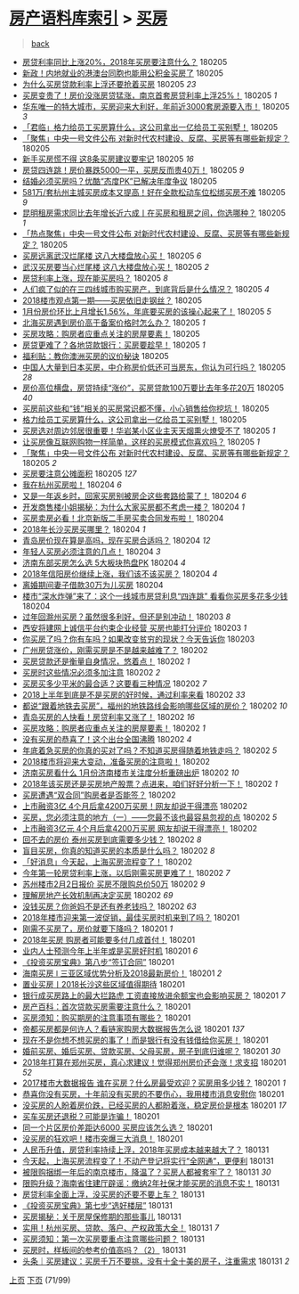 [房产语料库索引](../../README.md)  > [买房](买房.md)
====
> [back](../README.md)

- [房贷利率同比上涨20%，2018年买房要注意什么？](http://jkwz.applinzi.com/ittc/7066665481308488711.html#%E6%88%BF%E8%B4%B7%E5%88%A9%E7%8E%87%E5%90%8C%E6%AF%94%E4%B8%8A%E6%B6%A820%25%EF%BC%8C2018%E5%B9%B4%E4%B9%B0%E6%88%BF%E8%A6%81%E6%B3%A8%E6%84%8F%E4%BB%80%E4%B9%88%EF%BC%9F) 180205  
- [新政！内地就业的港澳台同胞也能用公积金买房了](http://jkwz.applinzi.com/ittc/7066659581579494411.html#%E6%96%B0%E6%94%BF%EF%BC%81%E5%86%85%E5%9C%B0%E5%B0%B1%E4%B8%9A%E7%9A%84%E6%B8%AF%E6%BE%B3%E5%8F%B0%E5%90%8C%E8%83%9E%E4%B9%9F%E8%83%BD%E7%94%A8%E5%85%AC%E7%A7%AF%E9%87%91%E4%B9%B0%E6%88%BF%E4%BA%86) 180205  
- [为什么买房贷款利率上浮还要抢着买房](http://jkwz.applinzi.com/ittc/7066657875777029126.html#%E4%B8%BA%E4%BB%80%E4%B9%88%E4%B9%B0%E6%88%BF%E8%B4%B7%E6%AC%BE%E5%88%A9%E7%8E%87%E4%B8%8A%E6%B5%AE%E8%BF%98%E8%A6%81%E6%8A%A2%E7%9D%80%E4%B9%B0%E6%88%BF) 180205 *23* 
- [买房变贵了！房价没涨房贷猛涨，南京首套房贷利率上浮25%！](http://jkwz.applinzi.com/ittc/7066654709115257873.html#%E4%B9%B0%E6%88%BF%E5%8F%98%E8%B4%B5%E4%BA%86%EF%BC%81%E6%88%BF%E4%BB%B7%E6%B2%A1%E6%B6%A8%E6%88%BF%E8%B4%B7%E7%8C%9B%E6%B6%A8%EF%BC%8C%E5%8D%97%E4%BA%AC%E9%A6%96%E5%A5%97%E6%88%BF%E8%B4%B7%E5%88%A9%E7%8E%87%E4%B8%8A%E6%B5%AE25%25%EF%BC%81) 180205 *1* 
- [华东唯一的特大城市，买房迎来大利好，年前近3000套房源要入市！](http://jkwz.applinzi.com/ittc/7066653553483842576.html#%E5%8D%8E%E4%B8%9C%E5%94%AF%E4%B8%80%E7%9A%84%E7%89%B9%E5%A4%A7%E5%9F%8E%E5%B8%82%EF%BC%8C%E4%B9%B0%E6%88%BF%E8%BF%8E%E6%9D%A5%E5%A4%A7%E5%88%A9%E5%A5%BD%EF%BC%8C%E5%B9%B4%E5%89%8D%E8%BF%913000%E5%A5%97%E6%88%BF%E6%BA%90%E8%A6%81%E5%85%A5%E5%B8%82%EF%BC%81) 180205 *3* 
- [「君临」格力给员工买房算什么，这公司拿出一亿给员工买别墅！](http://jkwz.applinzi.com/ittc/7066653014205400075.html#%E3%80%8C%E5%90%9B%E4%B8%B4%E3%80%8D%E6%A0%BC%E5%8A%9B%E7%BB%99%E5%91%98%E5%B7%A5%E4%B9%B0%E6%88%BF%E7%AE%97%E4%BB%80%E4%B9%88%EF%BC%8C%E8%BF%99%E5%85%AC%E5%8F%B8%E6%8B%BF%E5%87%BA%E4%B8%80%E4%BA%BF%E7%BB%99%E5%91%98%E5%B7%A5%E4%B9%B0%E5%88%AB%E5%A2%85%EF%BC%81) 180205  
- [「聚焦」中央一号文件公布 对新时代农村建设、反腐、买房等有哪些新规定？](http://jkwz.applinzi.com/ittc/7066651085907690502.html#%E3%80%8C%E8%81%9A%E7%84%A6%E3%80%8D%E4%B8%AD%E5%A4%AE%E4%B8%80%E5%8F%B7%E6%96%87%E4%BB%B6%E5%85%AC%E5%B8%83+%E5%AF%B9%E6%96%B0%E6%97%B6%E4%BB%A3%E5%86%9C%E6%9D%91%E5%BB%BA%E8%AE%BE%E3%80%81%E5%8F%8D%E8%85%90%E3%80%81%E4%B9%B0%E6%88%BF%E7%AD%89%E6%9C%89%E5%93%AA%E4%BA%9B%E6%96%B0%E8%A7%84%E5%AE%9A%EF%BC%9F) 180205  
- [新手买房慌不得 这8条买房建议要牢记](http://jkwz.applinzi.com/ittc/7066647164862596113.html#%E6%96%B0%E6%89%8B%E4%B9%B0%E6%88%BF%E6%85%8C%E4%B8%8D%E5%BE%97+%E8%BF%998%E6%9D%A1%E4%B9%B0%E6%88%BF%E5%BB%BA%E8%AE%AE%E8%A6%81%E7%89%A2%E8%AE%B0) 180205 *16* 
- [房贷四连跳！房价暴跌5000一平，买房反而贵40万！](http://jkwz.applinzi.com/ittc/7066646968715969543.html#%E6%88%BF%E8%B4%B7%E5%9B%9B%E8%BF%9E%E8%B7%B3%EF%BC%81%E6%88%BF%E4%BB%B7%E6%9A%B4%E8%B7%8C5000%E4%B8%80%E5%B9%B3%EF%BC%8C%E4%B9%B0%E6%88%BF%E5%8F%8D%E8%80%8C%E8%B4%B540%E4%B8%87%EF%BC%81) 180205 *9* 
- [结婚必须买房吗？优酷“态度PK”已解决年度争议](http://jkwz.applinzi.com/ittc/7066643068885664779.html#%E7%BB%93%E5%A9%9A%E5%BF%85%E9%A1%BB%E4%B9%B0%E6%88%BF%E5%90%97%EF%BC%9F%E4%BC%98%E9%85%B7%E2%80%9C%E6%80%81%E5%BA%A6PK%E2%80%9D%E5%B7%B2%E8%A7%A3%E5%86%B3%E5%B9%B4%E5%BA%A6%E4%BA%89%E8%AE%AE) 180205  
- [581万/套杭州主城买房成本又提高！好在全款松动车位松绑买房不难](http://jkwz.applinzi.com/ittc/7066631875462693898.html#581%E4%B8%87%2F%E5%A5%97%E6%9D%AD%E5%B7%9E%E4%B8%BB%E5%9F%8E%E4%B9%B0%E6%88%BF%E6%88%90%E6%9C%AC%E5%8F%88%E6%8F%90%E9%AB%98%EF%BC%81%E5%A5%BD%E5%9C%A8%E5%85%A8%E6%AC%BE%E6%9D%BE%E5%8A%A8%E8%BD%A6%E4%BD%8D%E6%9D%BE%E7%BB%91%E4%B9%B0%E6%88%BF%E4%B8%8D%E9%9A%BE) 180205 *9* 
- [昆明租房需求同比去年增长近六成丨在买房和租房之间，你选哪种？](http://jkwz.applinzi.com/ittc/7066631832064230417.html#%E6%98%86%E6%98%8E%E7%A7%9F%E6%88%BF%E9%9C%80%E6%B1%82%E5%90%8C%E6%AF%94%E5%8E%BB%E5%B9%B4%E5%A2%9E%E9%95%BF%E8%BF%91%E5%85%AD%E6%88%90%E4%B8%A8%E5%9C%A8%E4%B9%B0%E6%88%BF%E5%92%8C%E7%A7%9F%E6%88%BF%E4%B9%8B%E9%97%B4%EF%BC%8C%E4%BD%A0%E9%80%89%E5%93%AA%E7%A7%8D%EF%BC%9F) 180205 *1* 
- [「热点聚焦」中央一号文件公布 对新时代农村建设、反腐、买房等有哪些新规定？](http://jkwz.applinzi.com/ittc/7066624416073384967.html#%E3%80%8C%E7%83%AD%E7%82%B9%E8%81%9A%E7%84%A6%E3%80%8D%E4%B8%AD%E5%A4%AE%E4%B8%80%E5%8F%B7%E6%96%87%E4%BB%B6%E5%85%AC%E5%B8%83+%E5%AF%B9%E6%96%B0%E6%97%B6%E4%BB%A3%E5%86%9C%E6%9D%91%E5%BB%BA%E8%AE%BE%E3%80%81%E5%8F%8D%E8%85%90%E3%80%81%E4%B9%B0%E6%88%BF%E7%AD%89%E6%9C%89%E5%93%AA%E4%BA%9B%E6%96%B0%E8%A7%84%E5%AE%9A%EF%BC%9F) 180205  
- [买房远离武汉烂尾楼 这八大楼盘放心买！](http://jkwz.applinzi.com/ittc/7066622870292005905.html#%E4%B9%B0%E6%88%BF%E8%BF%9C%E7%A6%BB%E6%AD%A6%E6%B1%89%E7%83%82%E5%B0%BE%E6%A5%BC+%E8%BF%99%E5%85%AB%E5%A4%A7%E6%A5%BC%E7%9B%98%E6%94%BE%E5%BF%83%E4%B9%B0%EF%BC%81) 180205 *6* 
- [武汉买房要当心烂尾楼 这八大楼盘放心买！](http://jkwz.applinzi.com/ittc/7066622870266840081.html#%E6%AD%A6%E6%B1%89%E4%B9%B0%E6%88%BF%E8%A6%81%E5%BD%93%E5%BF%83%E7%83%82%E5%B0%BE%E6%A5%BC+%E8%BF%99%E5%85%AB%E5%A4%A7%E6%A5%BC%E7%9B%98%E6%94%BE%E5%BF%83%E4%B9%B0%EF%BC%81) 180205 *2* 
- [房贷利率上涨，现在能买房吗？](http://jkwz.applinzi.com/ittc/7066622239300912139.html#%E6%88%BF%E8%B4%B7%E5%88%A9%E7%8E%87%E4%B8%8A%E6%B6%A8%EF%BC%8C%E7%8E%B0%E5%9C%A8%E8%83%BD%E4%B9%B0%E6%88%BF%E5%90%97%EF%BC%9F) 180205 *8* 
- [人们疯了似的在三四线城市购买房产，到底背后是什么情况？](http://jkwz.applinzi.com/ittc/7066617385039954954.html#%E4%BA%BA%E4%BB%AC%E7%96%AF%E4%BA%86%E4%BC%BC%E7%9A%84%E5%9C%A8%E4%B8%89%E5%9B%9B%E7%BA%BF%E5%9F%8E%E5%B8%82%E8%B4%AD%E4%B9%B0%E6%88%BF%E4%BA%A7%EF%BC%8C%E5%88%B0%E5%BA%95%E8%83%8C%E5%90%8E%E6%98%AF%E4%BB%80%E4%B9%88%E6%83%85%E5%86%B5%EF%BC%9F) 180205 *4* 
- [2018楼市观点第一期——买房依旧走钢丝？](http://jkwz.applinzi.com/ittc/7066603503370109968.html#2018%E6%A5%BC%E5%B8%82%E8%A7%82%E7%82%B9%E7%AC%AC%E4%B8%80%E6%9C%9F%E2%80%94%E2%80%94%E4%B9%B0%E6%88%BF%E4%BE%9D%E6%97%A7%E8%B5%B0%E9%92%A2%E4%B8%9D%EF%BC%9F) 180205  
- [1月份房价环比上月增长1.56%，年底要买房的该操心起来了！](http://jkwz.applinzi.com/ittc/7066590646465201159.html#1%E6%9C%88%E4%BB%BD%E6%88%BF%E4%BB%B7%E7%8E%AF%E6%AF%94%E4%B8%8A%E6%9C%88%E5%A2%9E%E9%95%BF1.56%25%EF%BC%8C%E5%B9%B4%E5%BA%95%E8%A6%81%E4%B9%B0%E6%88%BF%E7%9A%84%E8%AF%A5%E6%93%8D%E5%BF%83%E8%B5%B7%E6%9D%A5%E4%BA%86%EF%BC%81) 180205 *5* 
- [北海买房遇到房价高于备案价格时怎么办？](http://jkwz.applinzi.com/ittc/7066569208559567882.html#%E5%8C%97%E6%B5%B7%E4%B9%B0%E6%88%BF%E9%81%87%E5%88%B0%E6%88%BF%E4%BB%B7%E9%AB%98%E4%BA%8E%E5%A4%87%E6%A1%88%E4%BB%B7%E6%A0%BC%E6%97%B6%E6%80%8E%E4%B9%88%E5%8A%9E%EF%BC%9F) 180205 *1* 
- [买房攻略：购房者应重点关注的房屋要素！](http://jkwz.applinzi.com/ittc/7066568375373661200.html#%E4%B9%B0%E6%88%BF%E6%94%BB%E7%95%A5%EF%BC%9A%E8%B4%AD%E6%88%BF%E8%80%85%E5%BA%94%E9%87%8D%E7%82%B9%E5%85%B3%E6%B3%A8%E7%9A%84%E6%88%BF%E5%B1%8B%E8%A6%81%E7%B4%A0%EF%BC%81) 180205  
- [房贷更难了？各地贷款银行：买房要趁早！](http://jkwz.applinzi.com/ittc/7066563902794368016.html#%E6%88%BF%E8%B4%B7%E6%9B%B4%E9%9A%BE%E4%BA%86%EF%BC%9F%E5%90%84%E5%9C%B0%E8%B4%B7%E6%AC%BE%E9%93%B6%E8%A1%8C%EF%BC%9A%E4%B9%B0%E6%88%BF%E8%A6%81%E8%B6%81%E6%97%A9%EF%BC%81) 180205 *1* 
- [福利贴：教你澳洲买房的议价秘诀](http://jkwz.applinzi.com/ittc/7066560114134090768.html#%E7%A6%8F%E5%88%A9%E8%B4%B4%EF%BC%9A%E6%95%99%E4%BD%A0%E6%BE%B3%E6%B4%B2%E4%B9%B0%E6%88%BF%E7%9A%84%E8%AE%AE%E4%BB%B7%E7%A7%98%E8%AF%80) 180205  
- [中国人大量到日本买房，中介称房价低还可当房东，你认为可行吗？](http://jkwz.applinzi.com/ittc/7066559635832439819.html#%E4%B8%AD%E5%9B%BD%E4%BA%BA%E5%A4%A7%E9%87%8F%E5%88%B0%E6%97%A5%E6%9C%AC%E4%B9%B0%E6%88%BF%EF%BC%8C%E4%B8%AD%E4%BB%8B%E7%A7%B0%E6%88%BF%E4%BB%B7%E4%BD%8E%E8%BF%98%E5%8F%AF%E5%BD%93%E6%88%BF%E4%B8%9C%EF%BC%8C%E4%BD%A0%E8%AE%A4%E4%B8%BA%E5%8F%AF%E8%A1%8C%E5%90%97%EF%BC%9F) 180205 *28* 
- [房价高位横盘，房贷持续“涨价”，买房贷款100万要比去年多花20万](http://jkwz.applinzi.com/ittc/7066559339441947659.html#%E6%88%BF%E4%BB%B7%E9%AB%98%E4%BD%8D%E6%A8%AA%E7%9B%98%EF%BC%8C%E6%88%BF%E8%B4%B7%E6%8C%81%E7%BB%AD%E2%80%9C%E6%B6%A8%E4%BB%B7%E2%80%9D%EF%BC%8C%E4%B9%B0%E6%88%BF%E8%B4%B7%E6%AC%BE100%E4%B8%87%E8%A6%81%E6%AF%94%E5%8E%BB%E5%B9%B4%E5%A4%9A%E8%8A%B120%E4%B8%87) 180205 *40* 
- [买房前这些和“钱”相关的买房常识都不懂，小心销售给你挖坑！](http://jkwz.applinzi.com/ittc/7066556557972472838.html#%E4%B9%B0%E6%88%BF%E5%89%8D%E8%BF%99%E4%BA%9B%E5%92%8C%E2%80%9C%E9%92%B1%E2%80%9D%E7%9B%B8%E5%85%B3%E7%9A%84%E4%B9%B0%E6%88%BF%E5%B8%B8%E8%AF%86%E9%83%BD%E4%B8%8D%E6%87%82%EF%BC%8C%E5%B0%8F%E5%BF%83%E9%94%80%E5%94%AE%E7%BB%99%E4%BD%A0%E6%8C%96%E5%9D%91%EF%BC%81) 180205  
- [格力给员工买房算什么，这公司拿出一亿给员工买别墅！](http://jkwz.applinzi.com/ittc/7066541862368576529.html#%E6%A0%BC%E5%8A%9B%E7%BB%99%E5%91%98%E5%B7%A5%E4%B9%B0%E6%88%BF%E7%AE%97%E4%BB%80%E4%B9%88%EF%BC%8C%E8%BF%99%E5%85%AC%E5%8F%B8%E6%8B%BF%E5%87%BA%E4%B8%80%E4%BA%BF%E7%BB%99%E5%91%98%E5%B7%A5%E4%B9%B0%E5%88%AB%E5%A2%85%EF%BC%81) 180205  
- [买房选对周边邻居很重要！华岩某小区业主天天烟熏火燎受不了](http://jkwz.applinzi.com/ittc/7066532900420191239.html#%E4%B9%B0%E6%88%BF%E9%80%89%E5%AF%B9%E5%91%A8%E8%BE%B9%E9%82%BB%E5%B1%85%E5%BE%88%E9%87%8D%E8%A6%81%EF%BC%81%E5%8D%8E%E5%B2%A9%E6%9F%90%E5%B0%8F%E5%8C%BA%E4%B8%9A%E4%B8%BB%E5%A4%A9%E5%A4%A9%E7%83%9F%E7%86%8F%E7%81%AB%E7%87%8E%E5%8F%97%E4%B8%8D%E4%BA%86) 180205 *1* 
- [让买房像互联网购物一样简单，这样的买房模式你喜欢吗？](http://jkwz.applinzi.com/ittc/7066530535428326411.html#%E8%AE%A9%E4%B9%B0%E6%88%BF%E5%83%8F%E4%BA%92%E8%81%94%E7%BD%91%E8%B4%AD%E7%89%A9%E4%B8%80%E6%A0%B7%E7%AE%80%E5%8D%95%EF%BC%8C%E8%BF%99%E6%A0%B7%E7%9A%84%E4%B9%B0%E6%88%BF%E6%A8%A1%E5%BC%8F%E4%BD%A0%E5%96%9C%E6%AC%A2%E5%90%97%EF%BC%9F) 180205 *1* 
- [「聚焦」中央一号文件公布 对新时代农村建设、反腐、买房等有哪些新规定？](http://jkwz.applinzi.com/ittc/7066528930909914123.html#%E3%80%8C%E8%81%9A%E7%84%A6%E3%80%8D%E4%B8%AD%E5%A4%AE%E4%B8%80%E5%8F%B7%E6%96%87%E4%BB%B6%E5%85%AC%E5%B8%83+%E5%AF%B9%E6%96%B0%E6%97%B6%E4%BB%A3%E5%86%9C%E6%9D%91%E5%BB%BA%E8%AE%BE%E3%80%81%E5%8F%8D%E8%85%90%E3%80%81%E4%B9%B0%E6%88%BF%E7%AD%89%E6%9C%89%E5%93%AA%E4%BA%9B%E6%96%B0%E8%A7%84%E5%AE%9A%EF%BC%9F) 180205 *2* 
- [买房要注意公摊面积](http://jkwz.applinzi.com/ittc/7066475179444536337.html#%E4%B9%B0%E6%88%BF%E8%A6%81%E6%B3%A8%E6%84%8F%E5%85%AC%E6%91%8A%E9%9D%A2%E7%A7%AF) 180205 *127* 
- [我在杭州买房啦！](http://jkwz.applinzi.com/ittc/7066366625811268615.html#%E6%88%91%E5%9C%A8%E6%9D%AD%E5%B7%9E%E4%B9%B0%E6%88%BF%E5%95%A6%EF%BC%81) 180204 *6* 
- [又是一年返乡时，回家买房别被房企这些套路给蒙了！](http://jkwz.applinzi.com/ittc/7066350771669304336.html#%E5%8F%88%E6%98%AF%E4%B8%80%E5%B9%B4%E8%BF%94%E4%B9%A1%E6%97%B6%EF%BC%8C%E5%9B%9E%E5%AE%B6%E4%B9%B0%E6%88%BF%E5%88%AB%E8%A2%AB%E6%88%BF%E4%BC%81%E8%BF%99%E4%BA%9B%E5%A5%97%E8%B7%AF%E7%BB%99%E8%92%99%E4%BA%86%EF%BC%81) 180204 *6* 
- [开发商售楼小姐揭秘：为什么大家买房都不考虑一楼？](http://jkwz.applinzi.com/ittc/7066346635653547024.html#%E5%BC%80%E5%8F%91%E5%95%86%E5%94%AE%E6%A5%BC%E5%B0%8F%E5%A7%90%E6%8F%AD%E7%A7%98%EF%BC%9A%E4%B8%BA%E4%BB%80%E4%B9%88%E5%A4%A7%E5%AE%B6%E4%B9%B0%E6%88%BF%E9%83%BD%E4%B8%8D%E8%80%83%E8%99%91%E4%B8%80%E6%A5%BC%EF%BC%9F) 180204 *1* 
- [买房卖房必看！北京新版二手房买卖合同发布啦！](http://jkwz.applinzi.com/ittc/7066234840154637319.html#%E4%B9%B0%E6%88%BF%E5%8D%96%E6%88%BF%E5%BF%85%E7%9C%8B%EF%BC%81%E5%8C%97%E4%BA%AC%E6%96%B0%E7%89%88%E4%BA%8C%E6%89%8B%E6%88%BF%E4%B9%B0%E5%8D%96%E5%90%88%E5%90%8C%E5%8F%91%E5%B8%83%E5%95%A6%EF%BC%81) 180204  
- [2018年长沙买房买哪里？](http://jkwz.applinzi.com/ittc/7066229824299729930.html#2018%E5%B9%B4%E9%95%BF%E6%B2%99%E4%B9%B0%E6%88%BF%E4%B9%B0%E5%93%AA%E9%87%8C%EF%BC%9F) 180204 *1* 
- [青岛房价现在算是高吗，现在买房合适吗？](http://jkwz.applinzi.com/ittc/7066214947682255883.html#%E9%9D%92%E5%B2%9B%E6%88%BF%E4%BB%B7%E7%8E%B0%E5%9C%A8%E7%AE%97%E6%98%AF%E9%AB%98%E5%90%97%EF%BC%8C%E7%8E%B0%E5%9C%A8%E4%B9%B0%E6%88%BF%E5%90%88%E9%80%82%E5%90%97%EF%BC%9F) 180204 *12* 
- [年轻人买房必须注意的几点！](http://jkwz.applinzi.com/ittc/7066185880882906119.html#%E5%B9%B4%E8%BD%BB%E4%BA%BA%E4%B9%B0%E6%88%BF%E5%BF%85%E9%A1%BB%E6%B3%A8%E6%84%8F%E7%9A%84%E5%87%A0%E7%82%B9%EF%BC%81) 180204 *3* 
- [济南东部买房怎么选 5大板块热盘PK](http://jkwz.applinzi.com/ittc/7066180288474776587.html#%E6%B5%8E%E5%8D%97%E4%B8%9C%E9%83%A8%E4%B9%B0%E6%88%BF%E6%80%8E%E4%B9%88%E9%80%89+5%E5%A4%A7%E6%9D%BF%E5%9D%97%E7%83%AD%E7%9B%98PK) 180204 *4* 
- [2018年信阳房价继续上涨，我们该不该买房？](http://jkwz.applinzi.com/ittc/7066147501638157323.html#2018%E5%B9%B4%E4%BF%A1%E9%98%B3%E6%88%BF%E4%BB%B7%E7%BB%A7%E7%BB%AD%E4%B8%8A%E6%B6%A8%EF%BC%8C%E6%88%91%E4%BB%AC%E8%AF%A5%E4%B8%8D%E8%AF%A5%E4%B9%B0%E6%88%BF%EF%BC%9F) 180204 *4* 
- [离婚期间妻子借款30万为儿买房](http://jkwz.applinzi.com/ittc/7066142200872567815.html#%E7%A6%BB%E5%A9%9A%E6%9C%9F%E9%97%B4%E5%A6%BB%E5%AD%90%E5%80%9F%E6%AC%BE30%E4%B8%87%E4%B8%BA%E5%84%BF%E4%B9%B0%E6%88%BF) 180204  
- [楼市“深水炸弹”来了：这个一线城市房贷利息“四连跳” 看看你买房多花多少钱](http://jkwz.applinzi.com/ittc/7066141919636112400.html#%E6%A5%BC%E5%B8%82%E2%80%9C%E6%B7%B1%E6%B0%B4%E7%82%B8%E5%BC%B9%E2%80%9D%E6%9D%A5%E4%BA%86%EF%BC%9A%E8%BF%99%E4%B8%AA%E4%B8%80%E7%BA%BF%E5%9F%8E%E5%B8%82%E6%88%BF%E8%B4%B7%E5%88%A9%E6%81%AF%E2%80%9C%E5%9B%9B%E8%BF%9E%E8%B7%B3%E2%80%9D+%E7%9C%8B%E7%9C%8B%E4%BD%A0%E4%B9%B0%E6%88%BF%E5%A4%9A%E8%8A%B1%E5%A4%9A%E5%B0%91%E9%92%B1) 180204  
- [过年回滁州买房？虽然很多利好，但还是别冲动！](http://jkwz.applinzi.com/ittc/7065963283071108103.html#%E8%BF%87%E5%B9%B4%E5%9B%9E%E6%BB%81%E5%B7%9E%E4%B9%B0%E6%88%BF%EF%BC%9F%E8%99%BD%E7%84%B6%E5%BE%88%E5%A4%9A%E5%88%A9%E5%A5%BD%EF%BC%8C%E4%BD%86%E8%BF%98%E6%98%AF%E5%88%AB%E5%86%B2%E5%8A%A8%EF%BC%81) 180203 *8* 
- [西安将建网上诚信平台约束企业经营 买房也能打分评价](http://jkwz.applinzi.com/ittc/7065784745349088267.html#%E8%A5%BF%E5%AE%89%E5%B0%86%E5%BB%BA%E7%BD%91%E4%B8%8A%E8%AF%9A%E4%BF%A1%E5%B9%B3%E5%8F%B0%E7%BA%A6%E6%9D%9F%E4%BC%81%E4%B8%9A%E7%BB%8F%E8%90%A5+%E4%B9%B0%E6%88%BF%E4%B9%9F%E8%83%BD%E6%89%93%E5%88%86%E8%AF%84%E4%BB%B7) 180203 *1* 
- [你买房了吗？你有车吗？如果改变贫穷的现状？今天告诉你](http://jkwz.applinzi.com/ittc/7065647856075932679.html#%E4%BD%A0%E4%B9%B0%E6%88%BF%E4%BA%86%E5%90%97%EF%BC%9F%E4%BD%A0%E6%9C%89%E8%BD%A6%E5%90%97%EF%BC%9F%E5%A6%82%E6%9E%9C%E6%94%B9%E5%8F%98%E8%B4%AB%E7%A9%B7%E7%9A%84%E7%8E%B0%E7%8A%B6%EF%BC%9F%E4%BB%8A%E5%A4%A9%E5%91%8A%E8%AF%89%E4%BD%A0) 180203  
- [广州房贷涨价，刚需买房是不是越来越难了？](http://jkwz.applinzi.com/ittc/7065587659173266438.html#%E5%B9%BF%E5%B7%9E%E6%88%BF%E8%B4%B7%E6%B6%A8%E4%BB%B7%EF%BC%8C%E5%88%9A%E9%9C%80%E4%B9%B0%E6%88%BF%E6%98%AF%E4%B8%8D%E6%98%AF%E8%B6%8A%E6%9D%A5%E8%B6%8A%E9%9A%BE%E4%BA%86%EF%BC%9F) 180202  
- [买房贷款还是衡量自身情况，悠着点！](http://jkwz.applinzi.com/ittc/7065626296476763142.html#%E4%B9%B0%E6%88%BF%E8%B4%B7%E6%AC%BE%E8%BF%98%E6%98%AF%E8%A1%A1%E9%87%8F%E8%87%AA%E8%BA%AB%E6%83%85%E5%86%B5%EF%BC%8C%E6%82%A0%E7%9D%80%E7%82%B9%EF%BC%81) 180202 *1* 
- [买房时这些情况必须多加注意](http://jkwz.applinzi.com/ittc/7065611877260723217.html#%E4%B9%B0%E6%88%BF%E6%97%B6%E8%BF%99%E4%BA%9B%E6%83%85%E5%86%B5%E5%BF%85%E9%A1%BB%E5%A4%9A%E5%8A%A0%E6%B3%A8%E6%84%8F) 180202 *2* 
- [买房买多少平米的最合适？这要看三种情况](http://jkwz.applinzi.com/ittc/7065609891601712138.html#%E4%B9%B0%E6%88%BF%E4%B9%B0%E5%A4%9A%E5%B0%91%E5%B9%B3%E7%B1%B3%E7%9A%84%E6%9C%80%E5%90%88%E9%80%82%EF%BC%9F%E8%BF%99%E8%A6%81%E7%9C%8B%E4%B8%89%E7%A7%8D%E6%83%85%E5%86%B5) 180202 *7* 
- [2018上半年到底是不是买房的好时候，通过利率来看](http://jkwz.applinzi.com/ittc/7065595648995230730.html#2018%E4%B8%8A%E5%8D%8A%E5%B9%B4%E5%88%B0%E5%BA%95%E6%98%AF%E4%B8%8D%E6%98%AF%E4%B9%B0%E6%88%BF%E7%9A%84%E5%A5%BD%E6%97%B6%E5%80%99%EF%BC%8C%E9%80%9A%E8%BF%87%E5%88%A9%E7%8E%87%E6%9D%A5%E7%9C%8B) 180202 *33* 
- [都说“跟着地铁去买房”，福州的地铁路线会影响哪些区域的房价？](http://jkwz.applinzi.com/ittc/7065553990626837520.html#%E9%83%BD%E8%AF%B4%E2%80%9C%E8%B7%9F%E7%9D%80%E5%9C%B0%E9%93%81%E5%8E%BB%E4%B9%B0%E6%88%BF%E2%80%9D%EF%BC%8C%E7%A6%8F%E5%B7%9E%E7%9A%84%E5%9C%B0%E9%93%81%E8%B7%AF%E7%BA%BF%E4%BC%9A%E5%BD%B1%E5%93%8D%E5%93%AA%E4%BA%9B%E5%8C%BA%E5%9F%9F%E7%9A%84%E6%88%BF%E4%BB%B7%EF%BC%9F) 180202 *10* 
- [青岛买房的人快看！房贷利率又涨了！](http://jkwz.applinzi.com/ittc/7065552465632429067.html#%E9%9D%92%E5%B2%9B%E4%B9%B0%E6%88%BF%E7%9A%84%E4%BA%BA%E5%BF%AB%E7%9C%8B%EF%BC%81%E6%88%BF%E8%B4%B7%E5%88%A9%E7%8E%87%E5%8F%88%E6%B6%A8%E4%BA%86%EF%BC%81) 180202 *16* 
- [买房攻略：购房者应重点关注的房屋要素！](http://jkwz.applinzi.com/ittc/7065541662543971339.html#%E4%B9%B0%E6%88%BF%E6%94%BB%E7%95%A5%EF%BC%9A%E8%B4%AD%E6%88%BF%E8%80%85%E5%BA%94%E9%87%8D%E7%82%B9%E5%85%B3%E6%B3%A8%E7%9A%84%E6%88%BF%E5%B1%8B%E8%A6%81%E7%B4%A0%EF%BC%81) 180202 *1* 
- [没有买房的恭喜了！这个出台全国沸腾](http://jkwz.applinzi.com/ittc/7065539673525322763.html#%E6%B2%A1%E6%9C%89%E4%B9%B0%E6%88%BF%E7%9A%84%E6%81%AD%E5%96%9C%E4%BA%86%EF%BC%81%E8%BF%99%E4%B8%AA%E5%87%BA%E5%8F%B0%E5%85%A8%E5%9B%BD%E6%B2%B8%E8%85%BE) 180202 *4* 
- [年底着急买房的你真的买对了吗？不知道买房得随着地铁走吗？](http://jkwz.applinzi.com/ittc/7065539527026672646.html#%E5%B9%B4%E5%BA%95%E7%9D%80%E6%80%A5%E4%B9%B0%E6%88%BF%E7%9A%84%E4%BD%A0%E7%9C%9F%E7%9A%84%E4%B9%B0%E5%AF%B9%E4%BA%86%E5%90%97%EF%BC%9F%E4%B8%8D%E7%9F%A5%E9%81%93%E4%B9%B0%E6%88%BF%E5%BE%97%E9%9A%8F%E7%9D%80%E5%9C%B0%E9%93%81%E8%B5%B0%E5%90%97%EF%BC%9F) 180202 *5* 
- [2018楼市将迎来大变动，准备买房的注意啦！](http://jkwz.applinzi.com/ittc/7065531406845740043.html#2018%E6%A5%BC%E5%B8%82%E5%B0%86%E8%BF%8E%E6%9D%A5%E5%A4%A7%E5%8F%98%E5%8A%A8%EF%BC%8C%E5%87%86%E5%A4%87%E4%B9%B0%E6%88%BF%E7%9A%84%E6%B3%A8%E6%84%8F%E5%95%A6%EF%BC%81) 180202  
- [济南买房看什么 1月份济南楼市关注度分析重磅出炉](http://jkwz.applinzi.com/ittc/7065426113109427206.html#%E6%B5%8E%E5%8D%97%E4%B9%B0%E6%88%BF%E7%9C%8B%E4%BB%80%E4%B9%88+1%E6%9C%88%E4%BB%BD%E6%B5%8E%E5%8D%97%E6%A5%BC%E5%B8%82%E5%85%B3%E6%B3%A8%E5%BA%A6%E5%88%86%E6%9E%90%E9%87%8D%E7%A3%85%E5%87%BA%E7%82%89) 180202 *10* 
- [2018年该买房还是买房地产股票？点进来，咱们好好分析一下！](http://jkwz.applinzi.com/ittc/7065421067986666512.html#2018%E5%B9%B4%E8%AF%A5%E4%B9%B0%E6%88%BF%E8%BF%98%E6%98%AF%E4%B9%B0%E6%88%BF%E5%9C%B0%E4%BA%A7%E8%82%A1%E7%A5%A8%EF%BC%9F%E7%82%B9%E8%BF%9B%E6%9D%A5%EF%BC%8C%E5%92%B1%E4%BB%AC%E5%A5%BD%E5%A5%BD%E5%88%86%E6%9E%90%E4%B8%80%E4%B8%8B%EF%BC%81) 180202 *1* 
- [买房遭遇“双合同”购房者是否能签？](http://jkwz.applinzi.com/ittc/7065420606751638534.html#%E4%B9%B0%E6%88%BF%E9%81%AD%E9%81%87%E2%80%9C%E5%8F%8C%E5%90%88%E5%90%8C%E2%80%9D%E8%B4%AD%E6%88%BF%E8%80%85%E6%98%AF%E5%90%A6%E8%83%BD%E7%AD%BE%EF%BC%9F) 180202  
- [上市融资3亿 4个月后拿4200万买房！网友却说干得漂亮](http://jkwz.applinzi.com/ittc/7065417615944451089.html#%E4%B8%8A%E5%B8%82%E8%9E%8D%E8%B5%843%E4%BA%BF+4%E4%B8%AA%E6%9C%88%E5%90%8E%E6%8B%BF4200%E4%B8%87%E4%B9%B0%E6%88%BF%EF%BC%81%E7%BD%91%E5%8F%8B%E5%8D%B4%E8%AF%B4%E5%B9%B2%E5%BE%97%E6%BC%82%E4%BA%AE) 180202  
- [买房，您必须注意的地方（一）——您最不该也最容易忽视的点](http://jkwz.applinzi.com/ittc/7064038817286063121.html#%E4%B9%B0%E6%88%BF%EF%BC%8C%E6%82%A8%E5%BF%85%E9%A1%BB%E6%B3%A8%E6%84%8F%E7%9A%84%E5%9C%B0%E6%96%B9%EF%BC%88%E4%B8%80%EF%BC%89%E2%80%94%E2%80%94%E6%82%A8%E6%9C%80%E4%B8%8D%E8%AF%A5%E4%B9%9F%E6%9C%80%E5%AE%B9%E6%98%93%E5%BF%BD%E8%A7%86%E7%9A%84%E7%82%B9) 180202 *5* 
- [上市融资3亿元 4个月后拿4200万买房 网友却说干得漂亮！](http://jkwz.applinzi.com/ittc/7065404179353175057.html#%E4%B8%8A%E5%B8%82%E8%9E%8D%E8%B5%843%E4%BA%BF%E5%85%83+4%E4%B8%AA%E6%9C%88%E5%90%8E%E6%8B%BF4200%E4%B8%87%E4%B9%B0%E6%88%BF+%E7%BD%91%E5%8F%8B%E5%8D%B4%E8%AF%B4%E5%B9%B2%E5%BE%97%E6%BC%82%E4%BA%AE%EF%BC%81) 180202  
- [回不去的房价 泰州买房到底需要多少钱？](http://jkwz.applinzi.com/ittc/7065402375928284166.html#%E5%9B%9E%E4%B8%8D%E5%8E%BB%E7%9A%84%E6%88%BF%E4%BB%B7+%E6%B3%B0%E5%B7%9E%E4%B9%B0%E6%88%BF%E5%88%B0%E5%BA%95%E9%9C%80%E8%A6%81%E5%A4%9A%E5%B0%91%E9%92%B1%EF%BC%9F) 180202 *8* 
- [盲目买房，你真的知道买房的本质是什么吗？](http://jkwz.applinzi.com/ittc/7065400083577570310.html#%E7%9B%B2%E7%9B%AE%E4%B9%B0%E6%88%BF%EF%BC%8C%E4%BD%A0%E7%9C%9F%E7%9A%84%E7%9F%A5%E9%81%93%E4%B9%B0%E6%88%BF%E7%9A%84%E6%9C%AC%E8%B4%A8%E6%98%AF%E4%BB%80%E4%B9%88%E5%90%97%EF%BC%9F) 180202 *8* 
- [「好消息」今天起，上海买房流程变了！](http://jkwz.applinzi.com/ittc/7065399581909451793.html#%E3%80%8C%E5%A5%BD%E6%B6%88%E6%81%AF%E3%80%8D%E4%BB%8A%E5%A4%A9%E8%B5%B7%EF%BC%8C%E4%B8%8A%E6%B5%B7%E4%B9%B0%E6%88%BF%E6%B5%81%E7%A8%8B%E5%8F%98%E4%BA%86%EF%BC%81) 180202  
- [今年第一轮房贷利率上涨，以后刚需买房更难了！](http://jkwz.applinzi.com/ittc/7065396061269410827.html#%E4%BB%8A%E5%B9%B4%E7%AC%AC%E4%B8%80%E8%BD%AE%E6%88%BF%E8%B4%B7%E5%88%A9%E7%8E%87%E4%B8%8A%E6%B6%A8%EF%BC%8C%E4%BB%A5%E5%90%8E%E5%88%9A%E9%9C%80%E4%B9%B0%E6%88%BF%E6%9B%B4%E9%9A%BE%E4%BA%86%EF%BC%81) 180202 *7* 
- [苏州楼市2月2日报价 买房不限购总价50万](http://jkwz.applinzi.com/ittc/7065377796560258054.html#%E8%8B%8F%E5%B7%9E%E6%A5%BC%E5%B8%822%E6%9C%882%E6%97%A5%E6%8A%A5%E4%BB%B7+%E4%B9%B0%E6%88%BF%E4%B8%8D%E9%99%90%E8%B4%AD%E6%80%BB%E4%BB%B750%E4%B8%87) 180202 *9* 
- [理解房地产长效机制再决定买房](http://jkwz.applinzi.com/ittc/7065267666397168647.html#%E7%90%86%E8%A7%A3%E6%88%BF%E5%9C%B0%E4%BA%A7%E9%95%BF%E6%95%88%E6%9C%BA%E5%88%B6%E5%86%8D%E5%86%B3%E5%AE%9A%E4%B9%B0%E6%88%BF) 180202 *69* 
- [没钱买房？你爸妈不是还有养老钱吗？](http://jkwz.applinzi.com/ittc/7065267530736600080.html#%E6%B2%A1%E9%92%B1%E4%B9%B0%E6%88%BF%EF%BC%9F%E4%BD%A0%E7%88%B8%E5%A6%88%E4%B8%8D%E6%98%AF%E8%BF%98%E6%9C%89%E5%85%BB%E8%80%81%E9%92%B1%E5%90%97%EF%BC%9F) 180202 *63* 
- [2018年楼市迎来第一波促销，最佳买房时机来到了吗？](http://jkwz.applinzi.com/ittc/7065228617460483078.html#2018%E5%B9%B4%E6%A5%BC%E5%B8%82%E8%BF%8E%E6%9D%A5%E7%AC%AC%E4%B8%80%E6%B3%A2%E4%BF%83%E9%94%80%EF%BC%8C%E6%9C%80%E4%BD%B3%E4%B9%B0%E6%88%BF%E6%97%B6%E6%9C%BA%E6%9D%A5%E5%88%B0%E4%BA%86%E5%90%97%EF%BC%9F) 180201  
- [刚需不买房了，房价就要下降吗？](http://jkwz.applinzi.com/ittc/7065154918438929414.html#%E5%88%9A%E9%9C%80%E4%B8%8D%E4%B9%B0%E6%88%BF%E4%BA%86%EF%BC%8C%E6%88%BF%E4%BB%B7%E5%B0%B1%E8%A6%81%E4%B8%8B%E9%99%8D%E5%90%97%EF%BC%9F) 180201 *1* 
- [2018年买房 购房者可能要多付几成首付！](http://jkwz.applinzi.com/ittc/7065199196066284551.html#2018%E5%B9%B4%E4%B9%B0%E6%88%BF+%E8%B4%AD%E6%88%BF%E8%80%85%E5%8F%AF%E8%83%BD%E8%A6%81%E5%A4%9A%E4%BB%98%E5%87%A0%E6%88%90%E9%A6%96%E4%BB%98%EF%BC%81) 180201  
- [业内人士预测今年上半年或是买房好时机](http://jkwz.applinzi.com/ittc/7065197275712586763.html#%E4%B8%9A%E5%86%85%E4%BA%BA%E5%A3%AB%E9%A2%84%E6%B5%8B%E4%BB%8A%E5%B9%B4%E4%B8%8A%E5%8D%8A%E5%B9%B4%E6%88%96%E6%98%AF%E4%B9%B0%E6%88%BF%E5%A5%BD%E6%97%B6%E6%9C%BA) 180201 *6* 
- [《投资买房宝典》第八步“签订合同”](http://jkwz.applinzi.com/ittc/7065188699707278353.html#%E3%80%8A%E6%8A%95%E8%B5%84%E4%B9%B0%E6%88%BF%E5%AE%9D%E5%85%B8%E3%80%8B%E7%AC%AC%E5%85%AB%E6%AD%A5%E2%80%9C%E7%AD%BE%E8%AE%A2%E5%90%88%E5%90%8C%E2%80%9D) 180201  
- [海南买房 ǀ 三亚区域优势分析及2018最新房价！](http://jkwz.applinzi.com/ittc/7065123195407827979.html#%E6%B5%B7%E5%8D%97%E4%B9%B0%E6%88%BF+%C7%80+%E4%B8%89%E4%BA%9A%E5%8C%BA%E5%9F%9F%E4%BC%98%E5%8A%BF%E5%88%86%E6%9E%90%E5%8F%8A2018%E6%9C%80%E6%96%B0%E6%88%BF%E4%BB%B7%EF%BC%81) 180201 *2* 
- [置业买房丨2018长沙这些区域值得期待](http://jkwz.applinzi.com/ittc/7065173131377771527.html#%E7%BD%AE%E4%B8%9A%E4%B9%B0%E6%88%BF%E4%B8%A82018%E9%95%BF%E6%B2%99%E8%BF%99%E4%BA%9B%E5%8C%BA%E5%9F%9F%E5%80%BC%E5%BE%97%E6%9C%9F%E5%BE%85) 180201  
- [银行成买房路上的最大拦路虎 工资直接放进余额宝也会影响买房？](http://jkwz.applinzi.com/ittc/7065165761377469457.html#%E9%93%B6%E8%A1%8C%E6%88%90%E4%B9%B0%E6%88%BF%E8%B7%AF%E4%B8%8A%E7%9A%84%E6%9C%80%E5%A4%A7%E6%8B%A6%E8%B7%AF%E8%99%8E+%E5%B7%A5%E8%B5%84%E7%9B%B4%E6%8E%A5%E6%94%BE%E8%BF%9B%E4%BD%99%E9%A2%9D%E5%AE%9D%E4%B9%9F%E4%BC%9A%E5%BD%B1%E5%93%8D%E4%B9%B0%E6%88%BF%EF%BC%9F) 180201 *7* 
- [房产百科：首次贷款买房需要注意什么？](http://jkwz.applinzi.com/ittc/7065134491012432907.html#%E6%88%BF%E4%BA%A7%E7%99%BE%E7%A7%91%EF%BC%9A%E9%A6%96%E6%AC%A1%E8%B4%B7%E6%AC%BE%E4%B9%B0%E6%88%BF%E9%9C%80%E8%A6%81%E6%B3%A8%E6%84%8F%E4%BB%80%E4%B9%88%EF%BC%9F) 180201  
- [买房须知：购买期房的注意事项有哪些？](http://jkwz.applinzi.com/ittc/7065134501636604945.html#%E4%B9%B0%E6%88%BF%E9%A1%BB%E7%9F%A5%EF%BC%9A%E8%B4%AD%E4%B9%B0%E6%9C%9F%E6%88%BF%E7%9A%84%E6%B3%A8%E6%84%8F%E4%BA%8B%E9%A1%B9%E6%9C%89%E5%93%AA%E4%BA%9B%EF%BC%9F) 180201  
- [帝都买房都是何许人？看链家购房大数据报告怎么说](http://jkwz.applinzi.com/ittc/7065119490516190218.html#%E5%B8%9D%E9%83%BD%E4%B9%B0%E6%88%BF%E9%83%BD%E6%98%AF%E4%BD%95%E8%AE%B8%E4%BA%BA%EF%BC%9F%E7%9C%8B%E9%93%BE%E5%AE%B6%E8%B4%AD%E6%88%BF%E5%A4%A7%E6%95%B0%E6%8D%AE%E6%8A%A5%E5%91%8A%E6%80%8E%E4%B9%88%E8%AF%B4) 180201 *137* 
- [现在不是你想不想买房的事了！而是银行有没有钱借给你买房！](http://jkwz.applinzi.com/ittc/7065093836437455879.html#%E7%8E%B0%E5%9C%A8%E4%B8%8D%E6%98%AF%E4%BD%A0%E6%83%B3%E4%B8%8D%E6%83%B3%E4%B9%B0%E6%88%BF%E7%9A%84%E4%BA%8B%E4%BA%86%EF%BC%81%E8%80%8C%E6%98%AF%E9%93%B6%E8%A1%8C%E6%9C%89%E6%B2%A1%E6%9C%89%E9%92%B1%E5%80%9F%E7%BB%99%E4%BD%A0%E4%B9%B0%E6%88%BF%EF%BC%81) 180201  
- [婚前买房、婚后买房、贷款买房、父母买房，房子到底归谁呢？](http://jkwz.applinzi.com/ittc/7065073905218094097.html#%E5%A9%9A%E5%89%8D%E4%B9%B0%E6%88%BF%E3%80%81%E5%A9%9A%E5%90%8E%E4%B9%B0%E6%88%BF%E3%80%81%E8%B4%B7%E6%AC%BE%E4%B9%B0%E6%88%BF%E3%80%81%E7%88%B6%E6%AF%8D%E4%B9%B0%E6%88%BF%EF%BC%8C%E6%88%BF%E5%AD%90%E5%88%B0%E5%BA%95%E5%BD%92%E8%B0%81%E5%91%A2%EF%BC%9F) 180201 *30* 
- [2018年打算在郑州买房，真心求建议！觉得郑州房价还会涨！求支招](http://jkwz.applinzi.com/ittc/7065073279629280273.html#2018%E5%B9%B4%E6%89%93%E7%AE%97%E5%9C%A8%E9%83%91%E5%B7%9E%E4%B9%B0%E6%88%BF%EF%BC%8C%E7%9C%9F%E5%BF%83%E6%B1%82%E5%BB%BA%E8%AE%AE%EF%BC%81%E8%A7%89%E5%BE%97%E9%83%91%E5%B7%9E%E6%88%BF%E4%BB%B7%E8%BF%98%E4%BC%9A%E6%B6%A8%EF%BC%81%E6%B1%82%E6%94%AF%E6%8B%9B) 180201 *52* 
- [2017楼市大数据报告 谁在买房？什么房最受欢迎？买房用多少钱？](http://jkwz.applinzi.com/ittc/7065068238063272977.html#2017%E6%A5%BC%E5%B8%82%E5%A4%A7%E6%95%B0%E6%8D%AE%E6%8A%A5%E5%91%8A+%E8%B0%81%E5%9C%A8%E4%B9%B0%E6%88%BF%EF%BC%9F%E4%BB%80%E4%B9%88%E6%88%BF%E6%9C%80%E5%8F%97%E6%AC%A2%E8%BF%8E%EF%BC%9F%E4%B9%B0%E6%88%BF%E7%94%A8%E5%A4%9A%E5%B0%91%E9%92%B1%EF%BC%9F) 180201 *1* 
- [恭喜你没有买房，十年前没有买房的不要伤心，我用楼市消息安慰你](http://jkwz.applinzi.com/ittc/7065059434139485194.html#%E6%81%AD%E5%96%9C%E4%BD%A0%E6%B2%A1%E6%9C%89%E4%B9%B0%E6%88%BF%EF%BC%8C%E5%8D%81%E5%B9%B4%E5%89%8D%E6%B2%A1%E6%9C%89%E4%B9%B0%E6%88%BF%E7%9A%84%E4%B8%8D%E8%A6%81%E4%BC%A4%E5%BF%83%EF%BC%8C%E6%88%91%E7%94%A8%E6%A5%BC%E5%B8%82%E6%B6%88%E6%81%AF%E5%AE%89%E6%85%B0%E4%BD%A0) 180201  
- [没买房的人盼着房价跌，已经买房的人都盼着涨，稳定房价是根本](http://jkwz.applinzi.com/ittc/7065057375927403537.html#%E6%B2%A1%E4%B9%B0%E6%88%BF%E7%9A%84%E4%BA%BA%E7%9B%BC%E7%9D%80%E6%88%BF%E4%BB%B7%E8%B7%8C%EF%BC%8C%E5%B7%B2%E7%BB%8F%E4%B9%B0%E6%88%BF%E7%9A%84%E4%BA%BA%E9%83%BD%E7%9B%BC%E7%9D%80%E6%B6%A8%EF%BC%8C%E7%A8%B3%E5%AE%9A%E6%88%BF%E4%BB%B7%E6%98%AF%E6%A0%B9%E6%9C%AC) 180201 *17* 
- [买车买房还退税？可能是诈骗！](http://jkwz.applinzi.com/ittc/7065054785579779089.html#%E4%B9%B0%E8%BD%A6%E4%B9%B0%E6%88%BF%E8%BF%98%E9%80%80%E7%A8%8E%EF%BC%9F%E5%8F%AF%E8%83%BD%E6%98%AF%E8%AF%88%E9%AA%97%EF%BC%81) 180201  
- [同一个片区房价差距达6000 买房应该怎么选？](http://jkwz.applinzi.com/ittc/7065040806044238865.html#%E5%90%8C%E4%B8%80%E4%B8%AA%E7%89%87%E5%8C%BA%E6%88%BF%E4%BB%B7%E5%B7%AE%E8%B7%9D%E8%BE%BE6000+%E4%B9%B0%E6%88%BF%E5%BA%94%E8%AF%A5%E6%80%8E%E4%B9%88%E9%80%89%EF%BC%9F) 180201  
- [没买房的狂欢吧！楼市突爆三大消息！](http://jkwz.applinzi.com/ittc/7064994183649952774.html#%E6%B2%A1%E4%B9%B0%E6%88%BF%E7%9A%84%E7%8B%82%E6%AC%A2%E5%90%A7%EF%BC%81%E6%A5%BC%E5%B8%82%E7%AA%81%E7%88%86%E4%B8%89%E5%A4%A7%E6%B6%88%E6%81%AF%EF%BC%81) 180201  
- [人民币升值，房贷利率持续上浮，2018年买房成本越来越大了？](http://jkwz.applinzi.com/ittc/7064881194968024081.html#%E4%BA%BA%E6%B0%91%E5%B8%81%E5%8D%87%E5%80%BC%EF%BC%8C%E6%88%BF%E8%B4%B7%E5%88%A9%E7%8E%87%E6%8C%81%E7%BB%AD%E4%B8%8A%E6%B5%AE%EF%BC%8C2018%E5%B9%B4%E4%B9%B0%E6%88%BF%E6%88%90%E6%9C%AC%E8%B6%8A%E6%9D%A5%E8%B6%8A%E5%A4%A7%E4%BA%86%EF%BC%9F) 180131  
- [今天起，上海买房流程变了！不动产登记将实行“全网通”，更便利](http://jkwz.applinzi.com/ittc/7064880711347995665.html#%E4%BB%8A%E5%A4%A9%E8%B5%B7%EF%BC%8C%E4%B8%8A%E6%B5%B7%E4%B9%B0%E6%88%BF%E6%B5%81%E7%A8%8B%E5%8F%98%E4%BA%86%EF%BC%81%E4%B8%8D%E5%8A%A8%E4%BA%A7%E7%99%BB%E8%AE%B0%E5%B0%86%E5%AE%9E%E8%A1%8C%E2%80%9C%E5%85%A8%E7%BD%91%E9%80%9A%E2%80%9D%EF%BC%8C%E6%9B%B4%E4%BE%BF%E5%88%A9) 180131  
- [被限购捆绑一年后的南京楼市，降温了？买房人都被套牢了？](http://jkwz.applinzi.com/ittc/7064745266924487697.html#%E8%A2%AB%E9%99%90%E8%B4%AD%E6%8D%86%E7%BB%91%E4%B8%80%E5%B9%B4%E5%90%8E%E7%9A%84%E5%8D%97%E4%BA%AC%E6%A5%BC%E5%B8%82%EF%BC%8C%E9%99%8D%E6%B8%A9%E4%BA%86%EF%BC%9F%E4%B9%B0%E6%88%BF%E4%BA%BA%E9%83%BD%E8%A2%AB%E5%A5%97%E7%89%A2%E4%BA%86%EF%BC%9F) 180131 *30* 
- [限购升级？海南省住建厅辟谣：缴纳2年社保才能买房的消息不实！](http://jkwz.applinzi.com/ittc/7064869193915040778.html#%E9%99%90%E8%B4%AD%E5%8D%87%E7%BA%A7%EF%BC%9F%E6%B5%B7%E5%8D%97%E7%9C%81%E4%BD%8F%E5%BB%BA%E5%8E%85%E8%BE%9F%E8%B0%A3%EF%BC%9A%E7%BC%B4%E7%BA%B32%E5%B9%B4%E7%A4%BE%E4%BF%9D%E6%89%8D%E8%83%BD%E4%B9%B0%E6%88%BF%E7%9A%84%E6%B6%88%E6%81%AF%E4%B8%8D%E5%AE%9E%EF%BC%81) 180131  
- [房贷利率全面上浮，没买房的还要不要上车？](http://jkwz.applinzi.com/ittc/7064855870658053136.html#%E6%88%BF%E8%B4%B7%E5%88%A9%E7%8E%87%E5%85%A8%E9%9D%A2%E4%B8%8A%E6%B5%AE%EF%BC%8C%E6%B2%A1%E4%B9%B0%E6%88%BF%E7%9A%84%E8%BF%98%E8%A6%81%E4%B8%8D%E8%A6%81%E4%B8%8A%E8%BD%A6%EF%BC%9F) 180131  
- [《投资买房宝典》第七步“选好楼层”](http://jkwz.applinzi.com/ittc/7064853391178466321.html#%E3%80%8A%E6%8A%95%E8%B5%84%E4%B9%B0%E6%88%BF%E5%AE%9D%E5%85%B8%E3%80%8B%E7%AC%AC%E4%B8%83%E6%AD%A5%E2%80%9C%E9%80%89%E5%A5%BD%E6%A5%BC%E5%B1%82%E2%80%9D) 180131  
- [买房揭秘：关于房屋保修期的那些事儿](http://jkwz.applinzi.com/ittc/7064805631951635463.html#%E4%B9%B0%E6%88%BF%E6%8F%AD%E7%A7%98%EF%BC%9A%E5%85%B3%E4%BA%8E%E6%88%BF%E5%B1%8B%E4%BF%9D%E4%BF%AE%E6%9C%9F%E7%9A%84%E9%82%A3%E4%BA%9B%E4%BA%8B%E5%84%BF) 180131  
- [实用！杭州买房、贷款、落户、产权政策大全！](http://jkwz.applinzi.com/ittc/7064800785567581191.html#%E5%AE%9E%E7%94%A8%EF%BC%81%E6%9D%AD%E5%B7%9E%E4%B9%B0%E6%88%BF%E3%80%81%E8%B4%B7%E6%AC%BE%E3%80%81%E8%90%BD%E6%88%B7%E3%80%81%E4%BA%A7%E6%9D%83%E6%94%BF%E7%AD%96%E5%A4%A7%E5%85%A8%EF%BC%81) 180131 *7* 
- [买房须知：第一次买房要重点注意哪些问题？](http://jkwz.applinzi.com/ittc/7064799857544266768.html#%E4%B9%B0%E6%88%BF%E9%A1%BB%E7%9F%A5%EF%BC%9A%E7%AC%AC%E4%B8%80%E6%AC%A1%E4%B9%B0%E6%88%BF%E8%A6%81%E9%87%8D%E7%82%B9%E6%B3%A8%E6%84%8F%E5%93%AA%E4%BA%9B%E9%97%AE%E9%A2%98%EF%BC%9F) 180131  
- [买房时，样板间的参考价值高吗？（2）](http://jkwz.applinzi.com/ittc/7064792520968373264.html#%E4%B9%B0%E6%88%BF%E6%97%B6%EF%BC%8C%E6%A0%B7%E6%9D%BF%E9%97%B4%E7%9A%84%E5%8F%82%E8%80%83%E4%BB%B7%E5%80%BC%E9%AB%98%E5%90%97%EF%BC%9F%EF%BC%882%EF%BC%89) 180131  
- [头条｜买房建议：买房千万不要挑，没有十全十美的房子，注重需求](http://jkwz.applinzi.com/ittc/7064791160340349968.html#%E5%A4%B4%E6%9D%A1%EF%BD%9C%E4%B9%B0%E6%88%BF%E5%BB%BA%E8%AE%AE%EF%BC%9A%E4%B9%B0%E6%88%BF%E5%8D%83%E4%B8%87%E4%B8%8D%E8%A6%81%E6%8C%91%EF%BC%8C%E6%B2%A1%E6%9C%89%E5%8D%81%E5%85%A8%E5%8D%81%E7%BE%8E%E7%9A%84%E6%88%BF%E5%AD%90%EF%BC%8C%E6%B3%A8%E9%87%8D%E9%9C%80%E6%B1%82) 180131 *2* 


 [上页](买房72.md) [下页](买房70.md)          (71/99)
